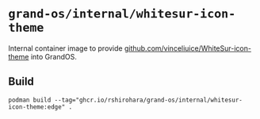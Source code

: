 # `grand-os/internal/whitesur-icon-theme`

Internal container image to provide
[github.com/vinceliuice/WhiteSur-icon-theme](https://github.com/vinceliuice/WhiteSur-icon-theme)
into GrandOS.

## Build

```shell
podman build --tag="ghcr.io/rshirohara/grand-os/internal/whitesur-icon-theme:edge" .
```
